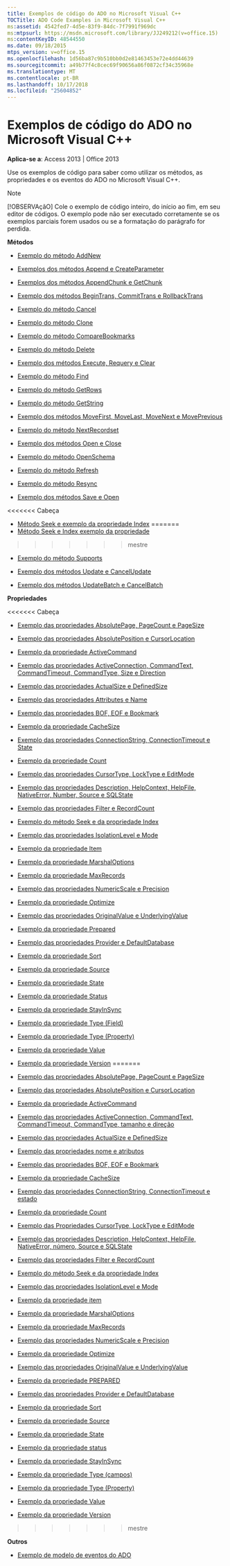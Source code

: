 ```yaml
---
title: Exemplos de código do ADO no Microsoft Visual C++
TOCTitle: ADO Code Examples in Microsoft Visual C++
ms:assetid: 4542fed7-4d5e-83f9-84dc-7f7991f969dc
ms:mtpsurl: https://msdn.microsoft.com/library/JJ249212(v=office.15)
ms:contentKeyID: 48544550
ms.date: 09/18/2015
mtps_version: v=office.15
ms.openlocfilehash: 1d56ba87c9b510bb0d2e81463453e72e4dd44639
ms.sourcegitcommit: a49b77f4c8cec69f90656a86f0872cf34c35968e
ms.translationtype: MT
ms.contentlocale: pt-BR
ms.lasthandoff: 10/17/2018
ms.locfileid: "25604852"
---
```

# <a name="ado-code-examples-in-microsoft-visual-c"></a>Exemplos de código do ADO no Microsoft Visual C++


**Aplica-se a**: Access 2013 | Office 2013

Use os exemplos de código para saber como utilizar os métodos, as propriedades e os eventos do ADO no Microsoft Visual C++.


> [!NOTE]
> [!OBSERVAçãO] Cole o exemplo de código inteiro, do início ao fim, em seu editor de códigos. O exemplo pode não ser executado corretamente se os exemplos parciais forem usados ou se a formatação do parágrafo for perdida.



**Métodos**

  - [Exemplo do método AddNew](addnew-method-example-vc.md)

  - [Exemplos dos métodos Append e CreateParameter](append-and-createparameter-methods-example-vc.md)

  - [Exemplos dos métodos AppendChunk e GetChunk](appendchunk-and-getchunk-methods-example-vc.md)

  - [Exemplo dos métodos BeginTrans, CommitTrans e RollbackTrans](begintrans-committrans-and-rollbacktrans-methods-example-vc.md)

  - [Exemplo do método Cancel](cancel-method-example-vc.md)

  - [Exemplo do método Clone](clone-method-example-vc.md)

  - [Exemplo do método CompareBookmarks](comparebookmarks-method-example-vc.md)

  - [Exemplo do método Delete](delete-method-example-vc.md)

  - [Exemplo dos métodos Execute, Requery e Clear](execute-requery-and-clear-methods-example-vc.md)

  - [Exemplo do método Find](find-method-example-vc.md)

  - [Exemplo do método GetRows](getrows-method-example-vc.md)

  - [Exemplo do método GetString](getstring-method-example-vc.md)

  - [Exemplo dos métodos MoveFirst, MoveLast, MoveNext e MovePrevious](movefirst-movelast-movenext-and-moveprevious-methods-example-vc.md)

  - [Exemplo do método NextRecordset](nextrecordset-method-example-vc.md)

  - [Exemplo dos métodos Open e Close](open-and-close-methods-example-vc.md)

  - [Exemplo do método OpenSchema](openschema-method-example-vc.md)

  - [Exemplo do método Refresh](refresh-method-example-vc.md)

  - [Exemplo do método Resync](resync-method-example-vc.md)

  - [Exemplo dos métodos Save e Open](save-and-open-methods-example-vc.md)

<<<<<<< Cabeça
  - [Método Seek e exemplo da propriedade Index](seek-method-and-index-property-example-vc.md)
=======
  - [Método Seek e Index exemplo da propriedade](seek-method-and-index-property-example-vc.md)
>>>>>>> mestre

  - [Exemplo do método Supports](supports-method-example-vc.md)

  - [Exemplo dos métodos Update e CancelUpdate](update-and-cancelupdate-methods-example-vc.md)

  - [Exemplo dos métodos UpdateBatch e CancelBatch](updatebatch-and-cancelbatch-methods-example-vc.md)

**Propriedades**

<<<<<<< Cabeça
  - [Exemplo das propriedades AbsolutePage, PageCount e PageSize](absolutepage-pagecount-and-pagesize-properties-example-vc.md)

  - [Exemplo das propriedades AbsolutePosition e CursorLocation](absoluteposition-and-cursorlocation-properties-example-vc.md)

  - [Exemplo da propriedade ActiveCommand](activecommand-property-example-vc.md)

  - [Exemplo das propriedades ActiveConnection, CommandText, CommandTimeout, CommandType, Size e Direction](activeconnection-commandtext-commandtimeout-commandtype-size-and-direction-properties-example-vc.md)

  - [Exemplo das propriedades ActualSize e DefinedSize](actualsize-and-definedsize-properties-example-vc.md)

  - [Exemplo das propriedades Attributes e Name](attributes-and-name-properties-example-vc.md)

  - [Exemplo das propriedades BOF, EOF e Bookmark](bof-eof-and-bookmark-properties-example-vc.md)

  - [Exemplo da propriedade CacheSize](cachesize-property-example-vc.md)

  - [Exemplo das propriedades ConnectionString, ConnectionTimeout e State](connectionstring-connectiontimeout-and-state-properties-example-vc.md)

  - [Exemplo da propriedade Count](count-property-example-vc.md)

  - [Exemplo das propriedades CursorType, LockType e EditMode](cursortype-locktype-and-editmode-properties-example-vc.md)

  - [Exemplo das propriedades Description, HelpContext, HelpFile, NativeError, Number, Source e SQLState](description-helpcontext-helpfile-nativeerror-number-source-and-sqlstate-properties-example-vc.md)

  - [Exemplo das propriedades Filter e RecordCount](filter-and-recordcount-properties-example-vc.md)

  - [Exemplo do método Seek e da propriedade Index](seek-method-and-index-property-example-vc.md)

  - [Exemplo das propriedades IsolationLevel e Mode](isolationlevel-and-mode-properties-example-vc.md)

  - [Exemplo da propriedade Item](item-property-example-vc.md)

  - [Exemplo da propriedade MarshalOptions](marshaloptions-property-example-vc.md)

  - [Exemplo da propriedade MaxRecords](maxrecords-property-example-vc.md)

  - [Exemplo das propriedades NumericScale e Precision](ado-numericscale-and-precision-properties-example-vc.md)

  - [Exemplo da propriedade Optimize](optimize-property-example-vc.md)

  - [Exemplo das propriedades OriginalValue e UnderlyingValue](originalvalue-and-underlyingvalue-properties-example-vc.md)

  - [Exemplo da propriedade Prepared](prepared-property-example-vc.md)

  - [Exemplo das propriedades Provider e DefaultDatabase](provider-and-defaultdatabase-properties-example-vc.md)

  - [Exemplo da propriedade Sort](sort-property-example-vc.md)

  - [Exemplo da propriedade Source](source-property-example-vc.md)

  - [Exemplo da propriedade State](state-property-example-vc.md)

  - [Exemplo da propriedade Status](status-property-example-vc.md)

  - [Exemplo da propriedade StayInSync](stayinsync-property-example-vc.md)

  - [Exemplo da propriedade Type (Field)](type-property-example-field-vc.md)

  - [Exemplo da propriedade Type (Property)](type-property-example-property-vc.md)

  - [Exemplo da propriedade Value](value-property-example-vc.md)

  - [Exemplo da propriedade Version](version-property-example-vc.md)
=======
  - [Exemplo das propriedades AbsolutePage, PageCount e PageSize](absolutepage-pagecount-and-pagesize-properties-example-vc.md)

  - [Exemplo das propriedades AbsolutePosition e CursorLocation](absoluteposition-and-cursorlocation-properties-example-vc.md)

  - [Exemplo da propriedade ActiveCommand](activecommand-property-example-vc.md)

  - [Exemplo das propriedades ActiveConnection, CommandText, CommandTimeout, CommandType, tamanho e direção](activeconnection-commandtext-commandtimeout-commandtype-size-and-direction-properties-example-vc.md)

  - [Exemplo das propriedades ActualSize e DefinedSize](actualsize-and-definedsize-properties-example-vc.md)

  - [Exemplo das propriedades nome e atributos](attributes-and-name-properties-example-vc.md)

  - [Exemplo das propriedades BOF, EOF e Bookmark](bof-eof-and-bookmark-properties-example-vc.md)

  - [Exemplo da propriedade CacheSize](cachesize-property-example-vc.md)

  - [Exemplo das propriedades ConnectionString, ConnectionTimeout e estado](connectionstring-connectiontimeout-and-state-properties-example-vc.md)

  - [Exemplo da propriedade Count](count-property-example-vc.md)

  - [Exemplo das Propriedades CursorType, LockType e EditMode](cursortype-locktype-and-editmode-properties-example-vc.md)

  - [Exemplo das propriedades Description, HelpContext, HelpFile, NativeError, número, Source e SQLState](description-helpcontext-helpfile-nativeerror-number-source-and-sqlstate-properties-example-vc.md)

  - [Exemplo das propriedades Filter e RecordCount](filter-and-recordcount-properties-example-vc.md)

  - [Exemplo do método Seek e da propriedade Index](seek-method-and-index-property-example-vc.md)

  - [Exemplo das propriedades IsolationLevel e Mode](isolationlevel-and-mode-properties-example-vc.md)

  - [Exemplo da propriedade item](item-property-example-vc.md)

  - [Exemplo da propriedade MarshalOptions](marshaloptions-property-example-vc.md)

  - [Exemplo da propriedade MaxRecords](maxrecords-property-example-vc.md)

  - [Exemplo das propriedades NumericScale e Precision](ado-numericscale-and-precision-properties-example-vc.md)

  - [Exemplo da propriedade Optimize](optimize-property-example-vc.md)

  - [Exemplo das propriedades OriginalValue e UnderlyingValue](originalvalue-and-underlyingvalue-properties-example-vc.md)

  - [Exemplo da propriedade PREPARED](prepared-property-example-vc.md)

  - [Exemplo das propriedades Provider e DefaultDatabase](provider-and-defaultdatabase-properties-example-vc.md)

  - [Exemplo da propriedade Sort](sort-property-example-vc.md)

  - [Exemplo da propriedade Source](source-property-example-vc.md)

  - [Exemplo da propriedade State](state-property-example-vc.md)

  - [Exemplo da propriedade status](status-property-example-vc.md)

  - [Exemplo da propriedade StayInSync](stayinsync-property-example-vc.md)

  - [Exemplo da propriedade Type (campos)](type-property-example-field-vc.md)

  - [Exemplo da propriedade Type (Property)](type-property-example-property-vc.md)

  - [Exemplo da propriedade Value](value-property-example-vc.md)

  - [Exemplo da propriedade Version](version-property-example-vc.md)
>>>>>>> mestre

**Outros**

  - [Exemplo de modelo de eventos do ADO](ado-events-model-example-vc.md)

